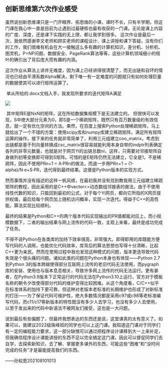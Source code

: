 ## 创新思维第六次作业感受

​		虽然说创新思维课只是一门开眼界、拓思维的小课，课时不长，只有半学期，但这门课在我心中一直是目前为止遇到过最硬核也最有收获的一门课。无论是课上内容的广度、深度，还是课下实践的无上限，都让我学到很多。
这次作业是最后一次，我依然感谢李文老师和顾实老师的课程设计、课上讲授和课下答疑，没有你们的工作，我们很难有机会在大一接触这么多有趣的计算机知识，差分机、分析机、图灵机，P=NP问题、数据安全、PageRank算法等等，这些计算机领域细小的枝叶的确引出了背后庞大而有趣的内涵。

​		这次作业从算法上讲并无难度，因为课上已经讲得很清楚了，而无出链和自环的情况也已经由平滑系数Alpha解决，剩下唯一有一定难度的问题就只有如何处理巨量的数据使其可以进行矩阵运算了。

​		单从所给的.docx文档入手，我发现所要求的迭代矩阵A满足

![](C:\Users\DELL\Pictures\Screenshots\QQ截图20220421173631.png)

​		其中矩阵E是NxN的矩阵，这在所给数据集规模下是无法建立的。
​		但很快可以发现，S中绝大部分元素为0，即S是一个稀疏矩阵，既然只有百万数量级的有效信息，就一定有优化空间的方法。果然，在百度上搜索Python处理稀疏矩阵，马上就给出了一个不错的方案：使用scipy库和numpy库建立稀疏矩阵，满足所有矩阵运算的操作。接下来的任务就非常简单了，利用三元组建立coo_matrix，考虑到出链都是基于列向量转换成csc_matrix很容易就能利用本身自带的indptr列表确定各列的非零元数量，也就是对于网页Yi的出链总数ni，这样，只需要对邻接矩阵自身做列初等变换即可得到S矩阵。
​		可惜的是E矩阵仍然无法建立，它全是1，不是稀疏阵，因此不使用PRn+1 = A·PRn的做法，而退一步用PRn+1 = (1-alpha)/N·e+S·PR，迭代得到最终结果。这便是Python版本的实现方式。

​		然而事情并没有描述的这样一帆风顺，在最初我并没有找到教我用三元组建立稀疏矩阵的教程，因此采用的是C++中vector<>动态数组邻接表的做法，由于不使用线性代数的知识，只能回到最初的公式，对于每个Yi网页，都向它所指的X网页提供权值，最后给每个网页加上随机访问概率，实现一次迭代。得益于C++的高性能，算法实现比较顺利。

​		最终的结果是Python和C++的两个版本代码实现输出的PR值都能对应上，而小规模数据下，二者的输出结果与网上流传的代码一致，主观上来看，最终是成功完成了任务。

​		不得不说Python在各类库的加持下效率很高，非常强大。即得即用的库既能方便写代码的人调用，也能优化代码效率，库背后的算法思想也写得十分清晰，比起C++更为亲民。然而在使用过程中我也发现这种模式的问题，版本更迭导致代码失效是个很头痛的问题。诸如此类的问题在Python本身也有体现——Python 2.7到Python 3的版本跨越使得部分互联网上流传的老旧代码无法使用，而pygraph库的安装、使用也与版本息息相关，导致许多网上流传的代码无法运行。更有甚者，在Python3.9版本下正常运行的代码无法在Python3.10上运行，官方对于模板名称的朝令夕改使得部分代码的维护变得比较困难。从这个角度看，C/C++似乎在标准体系的加持下更可靠，但这种对老版本老标准的长期维护也形成了对新标准的打压——为了保证代码可维护性，绝大多数情况都是采用c97或c98等老标准编写代码，而c11/c17等新版本的特性既没有多少人去学习，也没有多少人去使用，以至于发出来的代码中新语法不被网友们接受，这也是一大问题。

​		说到最后有些偏题了，但最终我想表达的东西还是说，这堂课真的太有意义了。如果可以，我建议2022级珠峰班的同学也可以上这门课。我知道这门课对于同学们有一定的编程能力要求，这一部分缺憾可以通过把程序设计课移到大一上来补足，但我确信程序设计课能讲授的东西不足以完全搞定这门课，因此可以督促同学们去自学，去探索新知识，去了解、掌握更多课外的东西，可能这些“困难”和“没时间完成的任务”才是最能提高我们的东西。

——孙权恩202108101013